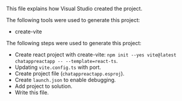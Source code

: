 This file explains how Visual Studio created the project.

The following tools were used to generate this project:
- create-vite

The following steps were used to generate this project:
- Create react project with create-vite: `npm init --yes vite@latest chatappreactapp -- --template=react-ts`.
- Updating `vite.config.ts` with port.
- Create project file (`chatappreactapp.esproj`).
- Create `launch.json` to enable debugging.
- Add project to solution.
- Write this file.
